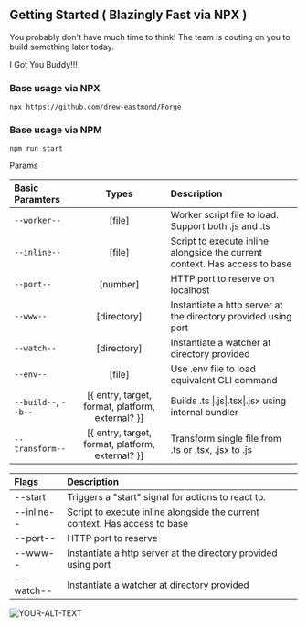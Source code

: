 ## Getting Started ( Blazingly Fast via NPX )

You probably don't have much time to think! The team is couting on you to build something later today. 

I Got You Buddy!!!


### Base usage via NPX
```
npx https://github.com/drew-eastmond/Forge 
```
### Base usage via NPM 
```
npm run start 
```

Params

| Basic Paramters | Types | Description |
| :---         |     :---:      | :---         |
| `--worker--`   | [file]     | Worker script file to load. Support both .js and .ts    |
| `--inline--`     | [file]       | Script to execute inline alongside the current context. Has access to base     |
| `--port--`     | [number]       | HTTP port to reserve on localhost  |
| `--www--`     | [directory]       | Instantiate a http server at the directory provided using port    |
| `--watch--`     | [directory]       | Instantiate a watcher at directory provided     |
| `--env--`     | [file]       | Use .env file to load equivalent CLI command    |
| `--build--`, `--b--`     | [{ entry, target, format, platform, external? }]       | Builds  .ts \|.js\|.tsx\|.jsx using internal bundler    |
| `--transform--`    | [{ entry, target, format, platform, external? }]       | Transform single file from  .ts or .tsx, .jsx to .js    |




| Flags | Description |
| :---         | :---         |
| --start   | Triggers a "start" signal for actions to react to. |
| --inline--     | Script to execute inline alongside the current context. Has access to base     |
| --port--     | HTTP port to reserve   |
| --www--      | Instantiate a http server at the directory provided using port    |
| --watch--     | Instantiate a watcher at directory provided     |

<picture>
 <source media="(prefers-color-scheme: dark)" srcset="https://github.com/drew-eastmond/Forge/docs/forge-overview.svg">
 <source media="(prefers-color-scheme: light)" srcset="https://github.com/drew-eastmond/Forge/docs/forge-overview.svg">
 <img alt="YOUR-ALT-TEXT" src="https://github.com/drew-eastmond/Forge/docs/forge-overview.svg">
</picture>
